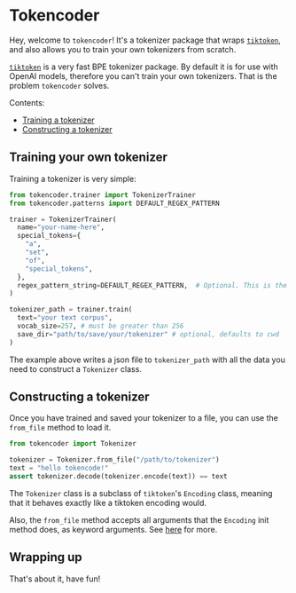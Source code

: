 # Tokencoder

Hey, welcome to `tokencoder`! It's a tokenizer package that wraps [`tiktoken`](https://github.com/openai/tiktoken/tree/main),
and also allows you to train your own tokenizers from scratch.

[`tiktoken`](https://github.com/openai/tiktoken/tree/main) is a very fast BPE tokenizer package. By default it is
for use with OpenAI models, therefore you can't train your own tokenizers. That is the problem `tokencoder` solves.

Contents:

- [Training a tokenizer](#training-your-own-tokenizer)
- [Constructing a tokenizer](#constructing-a-tokenizer)

## Training your own tokenizer

Training a tokenizer is very simple:

```python
from tokencoder.trainer import TokenizerTrainer
from tokencoder.patterns import DEFAULT_REGEX_PATTERN

trainer = TokenizerTrainer(
  name="your-name-here",
  special_tokens={
    "a",
    "set",
    "of",
    "special_tokens",
  },
  regex_pattern_string=DEFAULT_REGEX_PATTERN,  # Optional. This is the default behavior
)

tokenizer_path = trainer.train(
  text="your text corpus",
  vocab_size=257, # must be greater than 256
  save_dir="path/to/save/your/tokenizer" # optional, defaults to cwd
)
```

The example above writes a json file to `tokenizer_path` with all the data you need to construct
a `Tokenizer` class.

## Constructing a tokenizer

Once you have trained and saved your tokenizer to a file, you can use the `from_file` method
to load it.

```python
from tokencoder import Tokenizer

tokenizer = Tokenizer.from_file("/path/to/tokenizer")
text = "hello tokencode!"
assert tokenizer.decode(tokenizer.encode(text)) == text
```

The `Tokenizer` class is a subclass of `tiktoken`'s `Encoding` class, meaning that
it behaves exactly like a tiktoken encoding would.

Also, the `from_file` method accepts all arguments that the `Encoding` init method does,
as keyword arguments. See [here](https://github.com/openai/tiktoken/tree/main?tab=readme-ov-file#extending-tiktoken)
for more.

## Wrapping up

That's about it, have fun!
